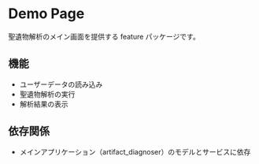 # Demo Page

聖遺物解析のメイン画面を提供する feature パッケージです。

## 機能

- ユーザーデータの読み込み
- 聖遺物解析の実行
- 解析結果の表示

## 依存関係

- メインアプリケーション（artifact_diagnoser）のモデルとサービスに依存
